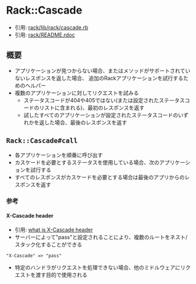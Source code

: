 # Rack::Cascade
- 引用: [rack/lib/rack/cascade.rb](https://github.com/rack/rack/blob/master/lib/rack/cascade.rb)
- 引用: [rack/README.rdoc](https://github.com/rack/rack/blob/master/README.rdoc)

## 概要
- アプリケーションが見つからない場合、またはメソッドがサポートされていないレスポンスを返した場合、
  追加のRackアプリケーションを試行するためのヘルパー
- 複数のアプリケーションに対してリクエストを試みる
  - ステータスコードが404や405ではない(または設定されたステータスコードのリストに含まれる)、最初のレスポンスを返す
  - 試したすべてのアプリケーションが設定されたステータスコードのいずれかを返した場合、最後のレスポンスを返す

## `Rack::Cascade#call`
- 各アプリケーションを順番に呼び出す
- カスケードを必要とするステータスを使用している場合、次のアプリケーションを試行する
- すべてのレスポンスがカスケードを必要とする場合は最後のアプリからのレスポンスを返す

### 参考
#### X-Cascade header
- 引用: [what is X-Cascade header](https://stackoverflow.com/questions/5643907/what-is-x-cascade-header)
- サーバーによって"pass"と設定されることにより、複数のルートをネスト/スタック化することができる
```
"X-Cascade" => "pass"
```
- 特定のハンドラがリクエストを処理できない場合、他のミドルウェアにリクエストを渡す目的で使用される
